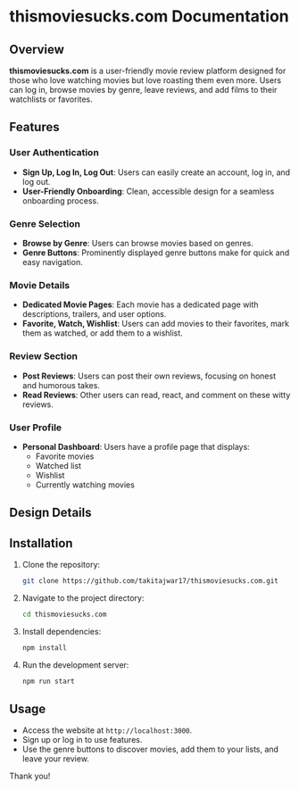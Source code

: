 # thismoviesucks.com Documentation

## Overview
**thismoviesucks.com** is a  user-friendly movie review platform designed for those who love watching movies but love roasting them even more. Users can log in, browse movies by genre, leave reviews, and add films to their watchlists or favorites.

## Features

### User Authentication
- **Sign Up, Log In, Log Out**: Users can easily create an account, log in, and log out.
- **User-Friendly Onboarding**: Clean, accessible design for a seamless onboarding process.

### Genre Selection
- **Browse by Genre**: Users can browse movies based on genres.
- **Genre Buttons**: Prominently displayed genre buttons make for quick and easy navigation.

### Movie Details
- **Dedicated Movie Pages**: Each movie has a dedicated page with descriptions, trailers, and user options.
- **Favorite, Watch, Wishlist**: Users can add movies to their favorites, mark them as watched, or add them to a wishlist.

### Review Section
- **Post Reviews**: Users can post their own reviews, focusing on honest and humorous takes.
- **Read Reviews**: Other users can read, react, and comment on these witty reviews.

### User Profile
- **Personal Dashboard**: Users have a profile page that displays:
  - Favorite movies
  - Watched list
  - Wishlist
  - Currently watching movies

## Design Details

## Installation

1. Clone the repository:
   ```bash
   git clone https://github.com/takitajwar17/thismoviesucks.com.git
   ```

2. Navigate to the project directory:
   ```bash
   cd thismoviesucks.com
   ```

3. Install dependencies:
   ```bash
   npm install
   ```

4. Run the development server:
   ```bash
   npm run start
   ```

## Usage
- Access the website at `http://localhost:3000`.
- Sign up or log in to use features.
- Use the genre buttons to discover movies, add them to your lists, and leave your review.


Thank you!
